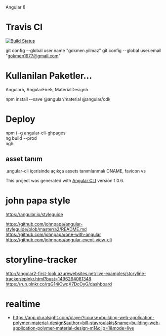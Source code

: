 Angular 8

# Travis CI
[![Build Status](https://travis-ci.com/gokmenyilmaz/ng5-selcuk-rating.svg?branch=master)](https://travis-ci.com/gokmenyilmaz/ng5-selcuk-rating)

git config --global user.name "gokmen.yilmaz"
git config --global user.email "gokmen1977@gmail.com"

# Kullanilan Paketler...
Angular5, AngularFire5, MaterialDesign5  

npm install --save @angular/material @angular/cdk

# Deploy
npm i -g angular-cli-ghpages  
ng build --prod  
ngh 

## asset tanım
.angular-cli içerisinde açıkça assets tanımlanmalı CNAME, favicon vs


This project was generated with [Angular CLI](https://github.com/angular/angular-cli) version 1.0.6.

# john papa style
https://angular.io/styleguide  

https://github.com/johnpapa/angular-styleguide/blob/master/a2/README.md  
https://github.com/johnpapa/one-with-angular  
https://github.com/johnpapa/angular-event-view-cli 

# storyline-tracker
http://angular2-first-look.azurewebsites.net/live-examples/storyline-tracker/eplnkr.html?bust=1496264081348
https://run.plnkr.co/rqG14iCwqX7DcOyG/dashboard

# realtime
- https://app.pluralsight.com/player?course=building-web-application-polymer-material-design&author=bill-stavroulakis&name=building-web-application-polymer-material-design-m1&clip=1&mode=live

